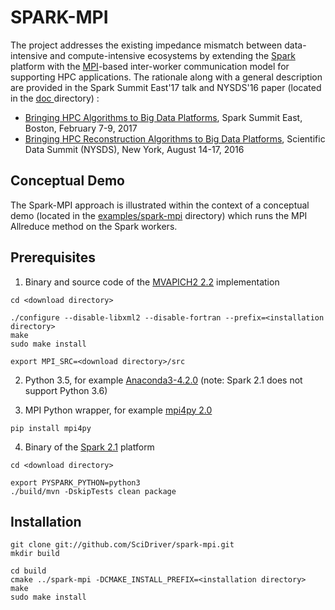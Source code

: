 # SPARK-MPI

The project addresses the existing impedance mismatch between data-intensive and compute-intensive ecosystems
by extending the [Spark](https://en.wikipedia.org/wiki/Apache_Spark) platform with
the [MPI](https://en.wikipedia.org/wiki/Message_Passing_Interface)-based inter-worker communication model
for supporting HPC applications. The rationale along with a general description are provided in
the Spark Summit East'17 talk and NYSDS'16 paper (located in
the [ doc ](https://github.com/SciDriver/spark-mpi/tree/master/doc)directory) :

* [Bringing HPC Algorithms to Big Data
Platforms](https://spark-summit.org/east-2017/events/bringing-hpc-algorithms-to-big-data-platforms/),
Spark Summit East, Boston, February 7-9, 2017
*  [Bringing HPC Reconstruction Algorithms to Big Data
Platforms](http://ieeexplore.ieee.org/document/7747818/),
Scientific Data Summit (NYSDS), New York, August 14-17, 2016

## Conceptual Demo

The Spark-MPI approach is illustrated within the context of a conceptual demo (located in the
[examples/spark-mpi](https://github.com/SciDriver/spark-mpi/tree/master/examples/spark-mpi )
directory) which runs the MPI Allreduce method on the Spark workers.

## Prerequisites

1. Binary and source code of the [MVAPICH2 2.2](http://mvapich.cse.ohio-state.edu/) implementation

```
cd <download directory>

./configure --disable-libxml2 --disable-fortran --prefix=<installation directory>
make
sudo make install

export MPI_SRC=<download directory>/src
```
2. Python 3.5, for example  [Anaconda3-4.2.0](https://www.continuum.io) (note: Spark 2.1 does not support Python 3.6)

3. MPI Python wrapper, for example [mpi4py 2.0](http://pythonhosted.org/mpi4py/)

```
pip install mpi4py
```

4. Binary of the [Spark 2.1](http://spark.apache.org/) platform

```
cd <download directory>

export PYSPARK_PYTHON=python3
./build/mvn -DskipTests clean package
```

## Installation 

```
git clone git://github.com/SciDriver/spark-mpi.git
mkdir build

cd build
cmake ../spark-mpi -DCMAKE_INSTALL_PREFIX=<installation directory>
make
sudo make install

```

